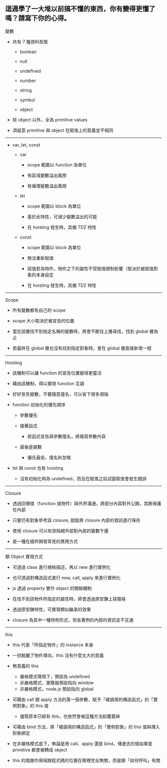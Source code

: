 ## 這週學了一大堆以前搞不懂的東西，你有變得更懂了嗎？請寫下你的心得。

變數

- 共有 7 種資料型態

    - boolean

    - null

    - undefined

    - number

    - string

    - symbol

    - object

- 除 object 以外，全為 primitive values

- 須留意 primitive 與 object 在賦值上的意義並不相同

---

- var, let, const

    - var

        - scope 範圍以 function 為單位

        - 有區域變數溢出風險

        - 有循環變數溢出風險

    - let

        - scope 範圍以 block 為單位

        - 基於此特性，可減少變數溢出的可能

        - 在 hoisting 發生時，具備 TDZ 特性

    - const

        - scope 範圍以 block 為單位

        - 無法重新賦值

        - 該值若為物件，物件之下的屬性不受賦值限制影響（取決於被賦值對象的本身設定
        
        - 在 hoisting 發生時，具備 TDZ 特性

---

Scope

- 所有變數都有自己的 scope

- scope 大小取決於被宣告的位置

- 當在該層找不到指定名稱的變數時，將會不斷往上層尋找，找到 global 層為止

- 若最終在 global 層也沒有找到指定對象時，會在 global 層直接新增一個

---

Hoisting 

- 該機制可以讓 function 的宣告位置變得更靈活

- 藉由該機制，得以實現 function 互調

- 好好宣告變數，不要隨意撞名，可以省下很多煩惱

- function 初始化的優先順序
    
    - 參數優先
    
    - 接著函式
        
        - 若函式宣告與參數撞名，將複寫參數內容
    
    - 最後是變數
    
        - 優先最低，撞名則忽略

- let 與 const 也有 hoisting

    - 沒有初始化時為 undefined，而且在賦值之前試圖取值會發生錯誤

---

Closure

- 透過回傳值（function 或物件）與外界溝通，將部分內容對外公開，其餘保護在內部

- 只要仍有對象參考該 closure, 就能將 closure 內部的資訊進行保存

- 使用 closure 可以有效隔絕外部對內部的變數干擾

- 是一種在插件開發常見的應用方式

---

類 Object 實現方式

- 可透過 class 進行規格描述，再以 new 進行實例化

- 也可透過對構造函式進行 new, call, apply 來進行實例化

- js 透過 property 實作 object 的關聯機制

- 在找不到該物件所指定的屬性時，將會透過原型鍊上探搜尋

- 透過原型鍊特性，可實現類似繼承的效果

- closure 為其中一種特例形式，但各實例的內部的資訊並不互通

---

this

- this 代表「所指定物件」的 instance 本身

- 一但脫離了物件導向，this 沒有什麼太大的意義

- 無意義的 this

    - 嚴格模式環境下，預設為 undefined
    - 非嚴格模式，瀏覽器預設指向 window
    - 非嚴格模式，node.js 預設指向 global

- 可藉由 call 跟 apply 方法的第一個參數，賦予「被調用的構造函式」的「實例對象」的 this 值

    - 儘管原本已經有 this，也依然會被這種方法給覆蓋掉

- 可藉由 bind 方法，將「被調用的構造函式」的「實例對象」的 this 值與傳入對象綁定

- 在非嚴格模式底下，無論是用 call、apply 還是 bind，傳進去的值如果是 primitive 都會被轉成 object

- this 的值跟作用域跟程式碼的位置在哪裡完全無關，而是跟「如何呼叫」有關